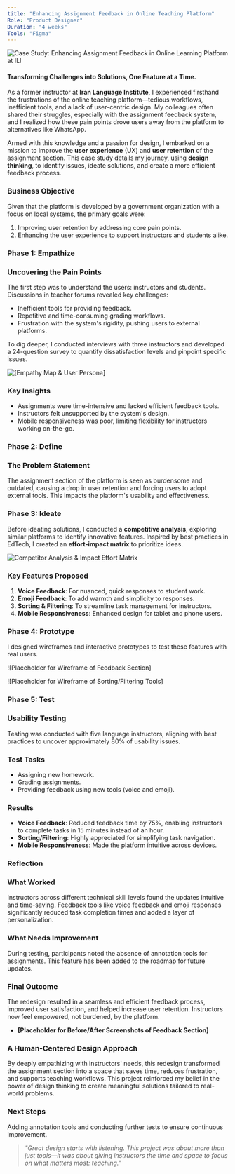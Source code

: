 ```yaml
---
title: "Enhancing Assignment Feedback in Online Teaching Platform"
Role: "Product Designer"
Duration: "4 weeks"
Tools: "Figma"
---
```


<img class="image-large" src="/images/project_02/img_01.png" alt="Case Study: Enhancing Assignment Feedback in Online Learning Platform at ILI"/>

<h4>Transforming Challenges into Solutions, One Feature at a Time.</h4>

As a former instructor at <b>Iran Language Institute</b>, I experienced firsthand the frustrations of the online teaching platform—tedious workflows, inefficient tools, and a lack of user-centric design. My colleagues often shared their struggles, especially with the assignment feedback system, and I realized how these pain points drove users away from the platform to alternatives like WhatsApp.

Armed with this knowledge and a passion for design, I embarked on a mission to improve the **user experience** (UX) and **user retention** of the assignment section. This case study details my journey, using **design thinking**, to identify issues, ideate solutions, and create a more efficient feedback process.

### Business Objective

Given that the platform is developed by a government organization with a focus on local systems, the primary goals were:

1. Improving user retention by addressing core pain points.
2. Enhancing the user experience to support instructors and students alike.

### Phase 1: Empathize

### Uncovering the Pain Points

The first step was to understand the users: instructors and students. Discussions in teacher forums revealed key challenges:

- Inefficient tools for providing feedback.
- Repetitive and time-consuming grading workflows.
- Frustration with the system's rigidity, pushing users to external platforms.

To dig deeper, I conducted interviews with three instructors and developed a 24-question survey to quantify dissatisfaction levels and pinpoint specific issues.

![[Empathy Map & User Persona]](/images/project_02/empathy_map_persona_project_02.png)

### Key Insights

- Assignments were time-intensive and lacked efficient feedback tools.
- Instructors felt unsupported by the system's design.
- Mobile responsiveness was poor, limiting flexibility for instructors working on-the-go.

### Phase 2: Define

### The Problem Statement

The assignment section of the platform is seen as burdensome and outdated, causing a drop in user retention and forcing users to adopt external tools. This impacts the platform's usability and effectiveness.

### Phase 3: Ideate

Before ideating solutions, I conducted a **competitive analysis**, exploring similar platforms to identify innovative features. Inspired by best practices in EdTech, I created an **effort-impact matrix** to prioritize ideas.

![Competitor Analysis & Impact Effort Matrix](/images/project_02/competitor_analysis_impact_effort_matrix.png)

### Key Features Proposed

1. **Voice Feedback**: For nuanced, quick responses to student work.
2. **Emoji Feedback**: To add warmth and simplicity to responses.
3. **Sorting & Filtering**: To streamline task management for instructors.
4. **Mobile Responsiveness**: Enhanced design for tablet and phone users.

### Phase 4: Prototype

I designed wireframes and interactive prototypes to test these features with real users.

![Placeholder for Wireframe of Feedback Section]

![Placeholder for Wireframe of Sorting/Filtering Tools]

### Phase 5: Test

### Usability Testing

Testing was conducted with five language instructors, aligning with best practices to uncover approximately 80% of usability issues.

### Test Tasks

- Assigning new homework.
- Grading assignments.
- Providing feedback using new tools (voice and emoji).

### Results

- **Voice Feedback**: Reduced feedback time by 75%, enabling instructors to complete tasks in 15 minutes instead of an hour.
- **Sorting/Filtering**: Highly appreciated for simplifying task navigation.
- **Mobile Responsiveness**: Made the platform intuitive across devices.

### Reflection

### What Worked

Instructors across different technical skill levels found the updates intuitive and time-saving. Feedback tools like voice feedback and emoji responses significantly reduced task completion times and added a layer of personalization.

### What Needs Improvement

During testing, participants noted the absence of annotation tools for assignments. This feature has been added to the roadmap for future updates.

### Final Outcome

The redesign resulted in a seamless and efficient feedback process, improved user satisfaction, and helped increase user retention. Instructors now feel empowered, not burdened, by the platform.

- **[Placeholder for Before/After Screenshots of Feedback Section]**

### A Human-Centered Design Approach

By deeply empathizing with instructors' needs, this redesign transformed the assignment section into a space that saves time, reduces frustration, and supports teaching workflows. This project reinforced my belief in the power of design thinking to create meaningful solutions tailored to real-world problems.

### Next Steps

Adding annotation tools and conducting further tests to ensure continuous improvement.

> _"Great design starts with listening. This project was about more than just tools—it was about giving instructors the time and space to focus on what matters most: teaching."_
